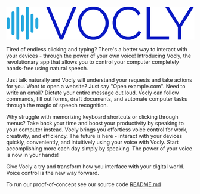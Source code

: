 ![vocly logo](images/logo-no-background.png)

<!-- <div style="display: flex; justify-content: center; align-items: center;">
    <img src="images/logo-color.png" width=300 height=260/>
</div> -->

Tired of endless clicking and typing? There's a better way to interact with your devices - through the power of your own voice! Introducing Vocly, the revolutionary app that allows you to control your computer completely hands-free using natural speech. 

Just talk naturally and Vocly will understand your requests and take actions for you. Want to open a website? Just say "Open example.com". Need to write an email? Dictate your entire message out loud. Vocly can follow commands, fill out forms, draft documents, and automate computer tasks through the magic of speech recognition.

Why struggle with memorizing keyboard shortcuts or clicking through menus? Take back your time and boost your productivity by speaking to your computer instead. Vocly brings you effortless voice control for work, creativity, and efficiency. The future is here - interact with your devices quickly, conveniently, and intuitively using your voice with Vocly. Start accomplishing more each day simply by speaking. The power of your voice is now in your hands!

Give Vocly a try and transform how you interface with your digital world. Voice control is the new way forward. 

To run our proof-of-concept see our source code [README.md](src/README.md)
